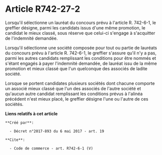 # Article R742-27-2

Lorsqu'il sélectionne un lauréat du concours prévu à l'article R. 742-6-1, le greffier désigne, parmi les candidats issus
d'une même promotion, le candidat le mieux classé, sous réserve que celui-ci s'engage à s'acquitter de l'indemnité demandée. 

Lorsqu'il sélectionne une société composée pour tout ou partie de lauréats du concours prévu à l'article R. 742-6-1, le
greffier s'assure qu'il n'y a pas, parmi les autres candidats remplissant les conditions pour être nommés et s'étant engagés
à payer l'indemnité demandée, de lauréat issu de la même promotion et mieux classé que l'un quelconque des associés de ladite
société. 

Lorsque se portent candidates plusieurs sociétés dont chacune comporte un associé mieux classé que l'un des associés de
l'autre société et qu'aucun autre candidat remplissant les conditions prévus à l'alinéa précédent n'est mieux placé, le
greffier désigne l'une ou l'autre de ces sociétés.

**Liens relatifs à cet article**

	**Créé par**:

	  - Décret n°2017-893 du 6 mai 2017 - art. 19

	**Cite**:

	  - Code de commerce - art. R742-6-1 (V)
